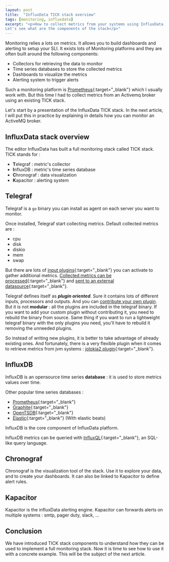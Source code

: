 ```yaml
---
layout: post
title:  "InfluxData TICK stack overview"
tags: [monitoring, influxdata]
excerpt: "<p>How to collect metrics from your systems using InfluxData TICK stack ? 
Let's see what are the components of the stack</p>"
---
```


Monitoring relies a lots on metrics. It allows you to build dashboards and alerting to setup your SLI.
It exists lots of Monitoring platforms and they are often built around the following components:
* Collectors for retrieving the data to monitor 
* Time series databases to store the collected metrics
* Dashboards to visualize the metrics
* Alerting system to trigger alerts

Such a monitoring platform is [Prometheus][prometheus]{:target="_blank"} which I usually work with.
But this time I had to collect metrics from an Activemq broker using an existing TICK stack.

Let's start by a presentation of the InfluxData TICK stack. 
In the next article, I will put this in practice by explaining in details how you can monitor an ActiveMQ broker.

## InfluxData stack overview

The editor InfluxData has built a full monitoring stack
called TICK stack. TICK stands for :
* **T**elegraf : metric's collector
* **I**nfluxDB : metric's time series database
* **C**hronograf : data visualization
* **K**apacitor : alerting system

## Telegraf

Telegraf is a `go` binary you can install as agent on each server you want to monitor. 

Once installed, Telegraf start collecting metrics. 
Default collected metrics are :
* cpu
* disk
* diskio
* mem
* swap

But there are lots of [input plugins][telegraf-input-plugins]{:target="_blank"} you can activate to gather additional metrics.
[Collected metrics can be processed][telegraf-processor-plugins]{:target="_blank"}
and [sent to an external datasource][telegraf-output-plugins]{:target="_blank"}.

Telegraf defines itself as ***plugin oriented***. 
Sure it contains lots of different inputs, processors and outputs. 
And you can [contribute your own plugin][telegraf-contribute-plugin].
But it is not **modular** : all the plugins are included in the telegraf binary.
If you want to add your custom plugin without contributing it, you need to rebuild the binary from source.
Same thing if you want to run a lightweight telegraf binary with the only plugins you need, you'll have to rebuild it removing the unneeded plugins.

So instead of writing new plugins, it is better to take advantage of already existing ones.
And fortunately, there is a very flexible plugin when it comes to retrieve metrics from jvm systems : [jolokia2 plugin][telegraf-jolokia-plugin]{:target="_blank"}. 


## InfluxDB

InfluxDB is an opensource time series **database** : it is used to store metrics values over time.

Other popular time series databases : 
* [Prometheus][prometheus]{:target="_blank"}
* [Graphite][graphite]{:target="_blank"}
* [OpenTSDB][openTSDB]{:target="_blank"}
* [Elastic][elastic]{:target="_blank"} (With elastic beats)

InfluxDB is the core component of InfluxData platform. 

InfluxDB metrics can be queried with [InfluxQL][influx-ql]{:target="_blank"}, an SQL-like query language. 

## Chronograf

Chronograf is the visualization tool of the stack. Use it to explore your data, and to create your dashboards.
It can also be linked to Kapacitor to define alert rules.

## Kapacitor

Kapacitor is the influxData alerting engine.
Kapacitor can forwards alerts on multiple systems : smtp, pager duty, slack, ...

## Conclusion

We have introduced TICK stack components to understand how they can be used to implement a full monitoring stack.
Now it is time to see how to use it with a concrete example. This will be the subject of the next article.

[prometheus]: https://prometheus.io/
[graphite]: https://graphiteapp.org/
[openTSDB]: http://opentsdb.net/
[elastic]: https://www.elastic.co/solutions/metrics

[influx-ql]: https://docs.influxdata.com/influxdb/latest/query_language/

[telegraf-input-plugins]: https://github.com/influxdata/telegraf#input-plugins
[telegraf-output-plugins]: https://github.com/influxdata/telegraf#output-plugins
[telegraf-processor-plugins]: https://github.com/influxdata/telegraf#processor-plugins
[telegraf-contribute-plugin]: https://github.com/influxdata/telegraf/blob/master/CONTRIBUTING.md
[telegraf-jolokia-plugin]: https://github.com/influxdata/telegraf/tree/master/plugins/inputs/jolokia2

